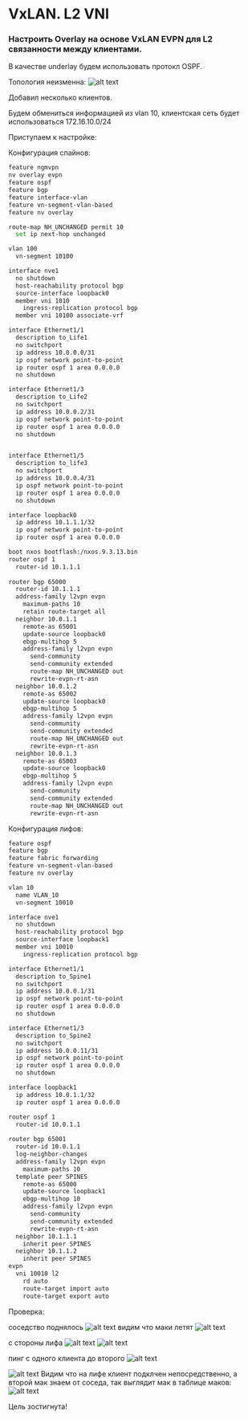 # VxLAN. L2 VNI

### Настроить Overlay на основе VxLAN EVPN для L2 связанности между клиентами.

В качестве underlay будем использовать протокл OSPF.

Топология неизменна:
![alt text](image.png)

Добавил несколько клиентов.

Будем обмениться информацией из vlan 10, клиентская сеть будет использоваться 172.16.10.0/24

Приступаем к настройке: 

Конфигурация спайнов:
```sh
feature ngmvpn
nv overlay evpn
feature ospf
feature bgp
feature interface-vlan
feature vn-segment-vlan-based
feature nv overlay

route-map NH_UNCHANGED permit 10
  set ip next-hop unchanged

vlan 100
  vn-segment 10100

interface nve1
  no shutdown
  host-reachability protocol bgp
  source-interface loopback0
  member vni 1010
    ingress-replication protocol bgp
  member vni 10100 associate-vrf

interface Ethernet1/1
  description to_Life1
  no switchport
  ip address 10.0.0.0/31
  ip ospf network point-to-point
  ip router ospf 1 area 0.0.0.0
  no shutdown

interface Ethernet1/3
  description to_Life2
  no switchport
  ip address 10.0.0.2/31
  ip ospf network point-to-point
  ip router ospf 1 area 0.0.0.0
  no shutdown


interface Ethernet1/5
  description to_life3
  no switchport
  ip address 10.0.0.4/31
  ip ospf network point-to-point
  ip router ospf 1 area 0.0.0.0
  no shutdown

interface loopback0
  ip address 10.1.1.1/32
  ip ospf network point-to-point
  ip router ospf 1 area 0.0.0.0

boot nxos bootflash:/nxos.9.3.13.bin
router ospf 1
  router-id 10.1.1.1
  
router bgp 65000
  router-id 10.1.1.1
  address-family l2vpn evpn
    maximum-paths 10
    retain route-target all
  neighbor 10.0.1.1
    remote-as 65001
    update-source loopback0
    ebgp-multihop 5
    address-family l2vpn evpn
      send-community
      send-community extended
      route-map NH_UNCHANGED out
      rewrite-evpn-rt-asn
  neighbor 10.0.1.2
    remote-as 65002
    update-source loopback0
    ebgp-multihop 5
    address-family l2vpn evpn
      send-community
      send-community extended
      route-map NH_UNCHANGED out
      rewrite-evpn-rt-asn
  neighbor 10.0.1.3
    remote-as 65003
    update-source loopback0
    ebgp-multihop 5
    address-family l2vpn evpn
      send-community
      send-community extended
      route-map NH_UNCHANGED out
      rewrite-evpn-rt-asn
```

Конфигурация лифов:
```sh
feature ospf
feature bgp
feature fabric forwarding
feature vn-segment-vlan-based
feature nv overlay

vlan 10
  name VLAN_10
  vn-segment 10010

interface nve1
  no shutdown
  host-reachability protocol bgp
  source-interface loopback1
  member vni 10010
    ingress-replication protocol bgp

interface Ethernet1/1
  description to_Spine1
  no switchport
  ip address 10.0.0.1/31
  ip ospf network point-to-point
  ip router ospf 1 area 0.0.0.0
  no shutdown

interface Ethernet1/3
  description to_Spine2
  no switchport
  ip address 10.0.0.11/31
  ip ospf network point-to-point
  ip router ospf 1 area 0.0.0.0
  no shutdown

interface loopback1
  ip address 10.0.1.1/32
  ip router ospf 1 area 0.0.0.0

router ospf 1
  router-id 10.0.1.1
  
router bgp 65001
  router-id 10.0.1.1
  log-neighbor-changes
  address-family l2vpn evpn
    maximum-paths 10
  template peer SPINES
    remote-as 65000
    update-source loopback1
    ebgp-multihop 10
    address-family l2vpn evpn
      send-community
      send-community extended
      rewrite-evpn-rt-asn
  neighbor 10.1.1.1
    inherit peer SPINES
  neighbor 10.1.1.2
    inherit peer SPINES
evpn
  vni 10010 l2
    rd auto
    route-target import auto
    route-target export auto
```

Проверка:

соседство поднялось
![alt text](image-4.png)
видим что маки летят
![alt text](image-5.png)

с стороны лифа 
![alt text](image-6.png)
![alt text](image-7.png)

пинг с одного клиента до второго 
![alt text](image-8.png)

![alt text](image-9.png)
Видим что на лифе клиент подклчен непосредственно, а второй мак знаем от соседа, так выглядит мак в таблице маков:
![alt text](image-10.png)

Цель зостигнута!